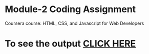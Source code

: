 

# Module-2 Coding Assignment

Coursera course: HTML, CSS, and Javascript for Web Developers

# To see the output [CLICK HERE](https://kaviyasenthil.github.io/HTML_CSS_JS_fordev/module-2/index.html)

